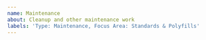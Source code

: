 ```yaml
---
name: Maintenance
about: Cleanup and other maintenance work
labels: 'Type: Maintenance, Focus Area: Standards & Polyfills'
---
```

